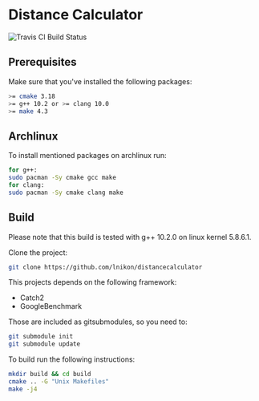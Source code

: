 # Distance Calculator

![Travis CI Build Status](https://travis-ci.com/lnikon/distancecalculator.svg?branch=master)

## Prerequisites

Make sure that you've installed the following packages:

```sh
>= cmake 3.18
>= g++ 10.2 or >= clang 10.0
>= make 4.3
```

## Archlinux

To install mentioned packages on archlinux run:

```sh
for g++:
sudo pacman -Sy cmake gcc make
for clang:
sudo pacman -Sy cmake clang make
```

## Build

Please note that this build is tested with g++ 10.2.0 on linux kernel 5.8.6.1.

Clone the project:

```sh
git clone https://github.com/lnikon/distancecalculator
```

This projects depends on the following framework:

* Catch2
* GoogleBenchmark

Those are included as gitsubmodules, so you need to:

```sh
git submodule init
git submodule update
```

To build run the following instructions:

```sh
mkdir build && cd build
cmake .. -G "Unix Makefiles"
make -j4
```
